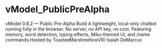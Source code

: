 # vModel_PublicPreAlpha
vModel 0.8.2 — Public Pre-Alpha Build A lightweight, local-only chatbot running fully in the browser. No server, no API key, no cost. Featuring memory, word detection, typing effects, Miku-themed UI, and /name commands.Hosted by ToastedMarshmellowVR/ Isaiah DeMarcus

